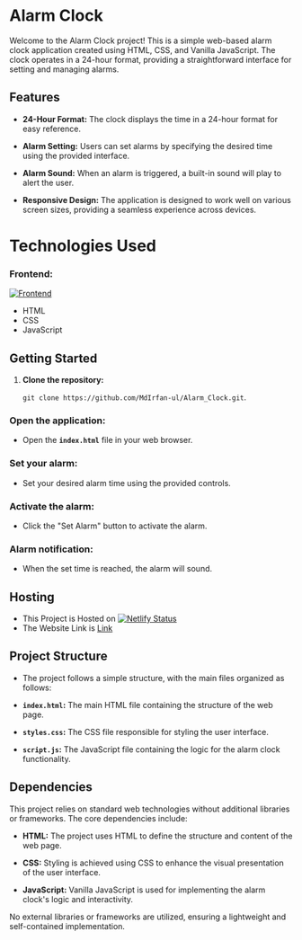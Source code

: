 # Alarm Clock

Welcome to the  Alarm Clock project! This is a simple web-based alarm clock application created using HTML, CSS, and Vanilla JavaScript. The clock operates in a 24-hour format, providing a straightforward interface for setting and managing alarms.

## Features

- **24-Hour Format:** The clock displays the time in a 24-hour format for easy reference.

- **Alarm Setting:** Users can set alarms by specifying the desired time using the provided interface.

- **Alarm Sound:** When an alarm is triggered, a built-in sound will play to alert the user.

- **Responsive Design:** The application is designed to work well on various screen sizes, providing a seamless experience across devices.


# Technologies Used
### Frontend:
[![Frontend](https://skillicons.dev/icons?i=html,css,js)](https://skillicons.dev)
* HTML 
* CSS
* JavaScript

## Getting Started

1. **Clone the repository:**

   ```git clone https://github.com/MdIrfan-ul/Alarm_Clock.git```.

### Open the application:

- Open the **`index.html`** file in your web browser.

### Set your alarm:

- Set your desired alarm time using the provided controls.

### Activate the alarm:

- Click the "Set Alarm" button to activate the alarm.

### Alarm notification:

- When the set time is reached, the alarm will sound.

## Hosting
- This Project is Hosted on [![Netlify Status](https://api.netlify.com/api/v1/badges/e159c9b0-5450-4a9a-a15f-f631bdb53a6f/deploy-status)](https://app.netlify.com/sites/alarmclock-md-irfan/deploys)
- The Website Link is [Link](https://alarmclock-md-irfan.netlify.app/)

## Project Structure

- The project follows a simple structure, with the main files organized as follows:

- **`index.html`:** The main HTML file containing the structure of the web page.

- **`styles.css`:** The CSS file responsible for styling the user interface.

- **`script.js`:** The JavaScript file containing the logic for the alarm clock functionality.

## Dependencies

This project relies on standard web technologies without additional libraries or frameworks. The core dependencies include:

- **HTML:** The project uses HTML to define the structure and content of the web page.

- **CSS:** Styling is achieved using CSS to enhance the visual presentation of the user interface.

- **JavaScript:** Vanilla JavaScript is used for implementing the alarm clock's logic and interactivity.

No external libraries or frameworks are utilized, ensuring a lightweight and self-contained implementation.

